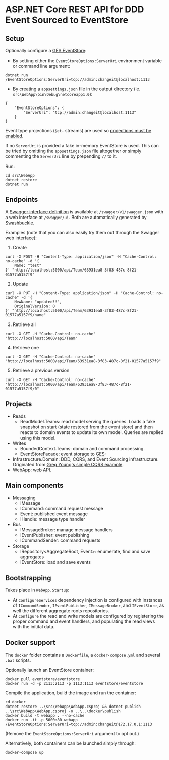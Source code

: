 # ASP.NET Core REST API for DDD Event Sourced to EventStore

Setup
-----

Optionally configure a [GES EventStore](https://geteventstore.com):

* By setting either the `EventStoreOptions:ServerUri` environment variable or command line argument:

```
dotnet run /EventStoreOptions:ServerUri=tcp://admin:changeit@localhost:1113
```

* By creating a `appsettings.json` file in the output directory (ie. `src\WebApp\bin\Debug\netcoreapp1.0`):

```
{
	"EventStoreOptions": {
		"ServerUri": "tcp://admin:changeit@localhost:1113"
	}
}
```

Event type projections (`$et-` streams) are used so [projections must be enabled](http://docs.geteventstore.com/introduction/latest/setup_projections/).

If no `ServerUri` is provided a fake in-memory EventStore is used. This can be tried by omitting the `appsettings.json` file altogether or simply commenting the `ServerUri` line by prepending `//` to it.

Run:

```
cd src\WebApp
dotnet restore
dotnet run
```

Endpoints
---------

A [Swagger interface definition](http://swagger.io/) is available at `/swagger/v1/swagger.json` with a web interface at `/swagger/ui`. Both are automatically generated by [Swashbuckle](https://github.com/domaindrivendev/Swashbuckle).

Examples (note that you can also easily try them out through the Swagger web interface):

1. Create

  ```
  curl -X POST -H "Content-Type: application/json" -H "Cache-Control: no-cache" -d '{
	  Name: "test"
  }' "http://localhost:5000/api/Team/63931ea8-3f83-487c-8f21-01577a5157f9"
  ```

2. Update 

  ```
  curl -X PUT -H "Content-Type: application/json" -H "Cache-Control: no-cache" -d '{
	  NewName: "updated!!",
	  OriginalVersion: 0
  }' "http://localhost:5000/api/Team/63931ea8-3f83-487c-8f21-01577a5157f9/name"
  ```

3. Retrieve all

  ```
  curl -X GET -H "Cache-Control: no-cache" "http://localhost:5000/api/Team"
  ```
  
4. Retrieve one

  ```
  curl -X GET -H "Cache-Control: no-cache" "http://localhost:5000/api/Team/63931ea8-3f83-487c-8f21-01577a5157f9"
  ```
  
5. Retrieve a previous version

  ```
  curl -X GET -H "Cache-Control: no-cache" "http://localhost:5000/api/Team/63931ea8-3f83-487c-8f21-01577a5157f9/0"
  ```

Projects
--------

* Reads
   * ReadModel.Teams: read model serving the queries. Loads a fake snapshot on start (state restored from the event store) and then reacts to domain events to update its own model. Queries are replied using this model.
* Writes
   * BoundedContext.Teams: domain and command processing.
   * EventStoreFacade: event storage to [GES](https://geteventstore.com):
* Infrastructure.Domain: DDD, CQRS, and Event Sourcing infrastructure. Originated from [Greg Young's simple CQRS example](https://github.com/gregoryyoung/m-r).
* WebApp: web API.

Main components
---------------

* Messaging
	* IMessage
	* ICommand: command request message
	* Event: published event message
	* IHandle<IMessage>: message type handler
* Bus
	* IMessageBroker: manage message handlers
	* IEventPublisher: event publishing
	* ICommandSender: command requests
* Storage
	* IRepository<AggregateRoot, Event>: enumerate, find and save aggregates
	* IEventStore: load and save events
	
Bootstrapping
-------------

Takes place in `WebApp.Startup`:

* At `ConfigureServices` dependency injection is configured with instances of `ICommandSender`, `IEventPublisher`, `IMessageBroker`, and `IEventStore`, as well the different aggregate roots repositories.
* At `Configure` the read and write models are configured by registering the proper command and event handlers, and populating the read views with the initital data.

Docker support
--------------

The `docker` folder contains a `Dockerfile`, a `docker-compose.yml` and several `.bat` scripts.

Optionally launch an EventStore container:

```
docker pull eventstore/eventstore
docker run -d -p 2113:2113 -p 1113:1113 eventstore/eventstore
```

Compile the application, build the image and run the container:

```
cd docker
dotnet restore ..\src\WebApp\WebApp.csproj && dotnet publish ..\src\WebApp\WebApp.csproj -o ..\..\docker\publish
docker build -t webapp . --no-cache
docker run -it -p 5000:80 webapp /EventStoreOptions:ServerUri=tcp://admin:changeit@172.17.0.1:1113
```
(Remove the `EventStoreOptions:ServerUri` argument to opt out.)

Alternatively, both containers can be launched simply through:

```
docker-compose up
```
